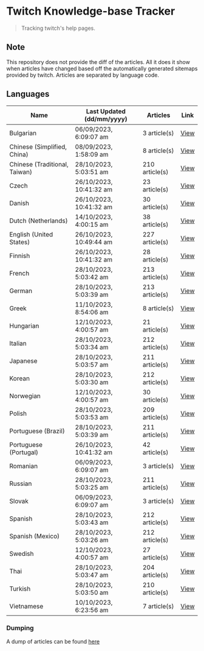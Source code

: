 # Twitch Knowledge-base Tracker
> Tracking twitch's help pages. 

## Note
This repository does not provide the diff of the articles. All it does it show when articles have changed based
off the automatically generated sitemaps provided by twitch. Articles are separated by language code.

## Languages

| Name                          | Last Updated (dd/mm/yyyy) | Articles       | Link                   |
|-------------------------------|---------------------------|----------------|------------------------|
| Bulgarian                     | 06/09/2023, 6:09:07 am    | 3 article(s)   | [View](docs/bg.md)     |
| Chinese (Simplified, China)   | 08/09/2023, 1:58:09 am    | 8 article(s)   | [View](docs/zh_CN.md)  |
| Chinese (Traditional, Taiwan) | 28/10/2023, 5:03:51 am    | 210 article(s) | [View](docs/zh_TW.md)  |
| Czech                         | 26/10/2023, 10:41:32 am   | 23 article(s)  | [View](docs/cs.md)     |
| Danish                        | 26/10/2023, 10:41:32 am   | 30 article(s)  | [View](docs/da.md)     |
| Dutch (Netherlands)           | 14/10/2023, 4:00:15 am    | 38 article(s)  | [View](docs/nl_NL.md)  |
| English (United States)       | 26/10/2023, 10:49:44 am   | 227 article(s) | [View](docs/en_US.md)  |
| Finnish                       | 26/10/2023, 10:41:32 am   | 28 article(s)  | [View](docs/fi.md)     |
| French                        | 28/10/2023, 5:03:42 am    | 213 article(s) | [View](docs/fr.md)     |
| German                        | 28/10/2023, 5:03:39 am    | 213 article(s) | [View](docs/de.md)     |
| Greek                         | 11/10/2023, 8:54:06 am    | 8 article(s)   | [View](docs/el.md)     |
| Hungarian                     | 12/10/2023, 4:00:57 am    | 21 article(s)  | [View](docs/hu.md)     |
| Italian                       | 28/10/2023, 5:03:34 am    | 212 article(s) | [View](docs/it.md)     |
| Japanese                      | 28/10/2023, 5:03:57 am    | 211 article(s) | [View](docs/ja.md)     |
| Korean                        | 28/10/2023, 5:03:30 am    | 212 article(s) | [View](docs/ko.md)     |
| Norwegian                     | 12/10/2023, 4:00:57 am    | 30 article(s)  | [View](docs/no.md)     |
| Polish                        | 28/10/2023, 5:03:53 am    | 209 article(s) | [View](docs/pl.md)     |
| Portuguese (Brazil)           | 28/10/2023, 5:03:39 am    | 211 article(s) | [View](docs/pt_BR.md)  |
| Portuguese (Portugal)         | 26/10/2023, 10:41:32 am   | 42 article(s)  | [View](docs/pt_PT.md)  |
| Romanian                      | 06/09/2023, 6:09:07 am    | 3 article(s)   | [View](docs/ro.md)     |
| Russian                       | 28/10/2023, 5:03:25 am    | 211 article(s) | [View](docs/ru.md)     |
| Slovak                        | 06/09/2023, 6:09:07 am    | 3 article(s)   | [View](docs/sk.md)     |
| Spanish                       | 28/10/2023, 5:03:43 am    | 212 article(s) | [View](docs/es.md)     |
| Spanish (Mexico)              | 28/10/2023, 5:03:26 am    | 212 article(s) | [View](docs/es_MX.md)  |
| Swedish                       | 12/10/2023, 4:00:57 am    | 27 article(s)  | [View](docs/sv.md)     |
| Thai                          | 28/10/2023, 5:03:47 am    | 204 article(s) | [View](docs/th.md)     |
| Turkish                       | 28/10/2023, 5:03:50 am    | 210 article(s) | [View](docs/tr.md)     |
| Vietnamese                    | 10/10/2023, 6:23:56 am    | 7 article(s)   | [View](docs/vi.md)     |

### Dumping
A dump of articles can be found [here](docs/RAW.md)